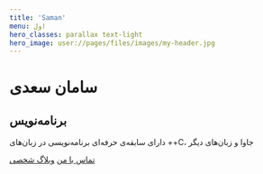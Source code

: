 ```yaml
---
title: 'Saman'
menu: اول
hero_classes: parallax text-light
hero_image: user://pages/files/images/my-header.jpg
---
```


# سامان سعدی
## برنامه‌نویس

دارای سابقه‌ی حرفه‌ای برنامه‌نویسی در زبان‌های ++C، جاوا و زبان‌های دیگر

[تماس با من](https://www.linkedin.com/in/samansaadi?classes=btn,btn-primary,btn-lg)
[وبلاگ شخصی](/blog?classes=btn,btn-primary,btn-lg)
